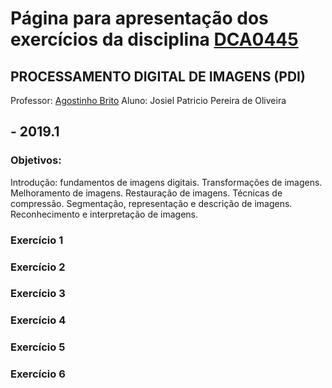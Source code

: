 # Página para apresentação dos exercícios da disciplina [DCA0445](https://agostinhobritojr.github.io/curso/pdi/)
## PROCESSAMENTO DIGITAL DE IMAGENS (PDI)
Professor: [Agostinho Brito](https://agostinhobritojr.github.io)
Aluno: Josiel Patricio Pereira de Oliveira
##  - 2019.1

### Objetivos:
Introdução: fundamentos de imagens digitais. Transformações de imagens. Melhoramento de imagens. Restauração de imagens. Técnicas de compressão. Segmentação, representação e descrição de imagens. Reconhecimento e interpretação de imagens.

### Exercício 1

### Exercício 2

### Exercício 3

### Exercício 4

### Exercício 5

### Exercício 6




<!--
You can use the [editor on GitHub](https://github.com/apenaz/Processamento-Digital-de-Imagens/edit/master/index.md) to maintain and preview the content for your website in Markdown files.

Whenever you commit to this repository, GitHub Pages will run [Jekyll](https://jekyllrb.com/) to rebuild the pages in your site, from the content in your Markdown files.

### Markdown

Markdown is a lightweight and easy-to-use syntax for styling your writing. It includes conventions for

```markdown
Syntax highlighted code block

# Header 1
## Header 2
### Header 3

- Bulleted
- List

1. Numbered
2. List

**Bold** and _Italic_ and `Code` text

[Link](url) and ![Image](src)
```

For more details see [GitHub Flavored Markdown](https://guides.github.com/features/mastering-markdown/).

### Jekyll Themes

Your Pages site will use the layout and styles from the Jekyll theme you have selected in your [repository settings](https://github.com/apenaz/Processamento-Digital-de-Imagens/settings). The name of this theme is saved in the Jekyll `_config.yml` configuration file.

### Support or Contact

Having trouble with Pages? Check out our [documentation](https://help.github.com/categories/github-pages-basics/) or [contact support](https://github.com/contact) and we’ll help you sort it out.
-->

